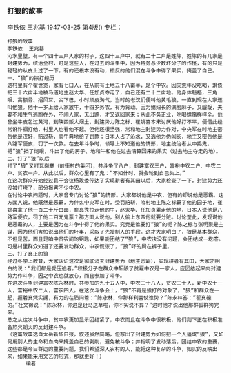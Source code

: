 ### 打狼的故事
李铁侬  王兆基
1947-03-25
第4版()
专栏：

    打狼的故事
    李铁侬  王兆基
    沁水里壁，有一个四十三户人家的村子，这四十三户中，就有二十二户是姓陈，姓陈的有几家是封建势力，统治全村，可是这些人，在过去的斗争中，因为特务与少数坏分子的作怪，有的只是轻轻的从皮上过了一下，有的还根本没有动，相反的他们混在斗争中得了果实，掩盖了自己。
    一、“狼”的挨打经历
    这村里有个翟世宽，家有七口人，在从前有土地五十八亩半，是个中农。因灾荒年没吃喝，累债把三十六亩半地被马道地主赵太华、任加贞夺走了，自己还有二十二亩地。他身体魁梧，三角眼、高额骨、招风耳、尖下巴，小时顽皮淘气，当时的老汉们便叫他黄毛狼，一直到现在人家还叫他狼。他十一岁上给人家放牛，十四岁务农，有力肯动。因为媳妇长的满脸麻子，又龌龊，夫妻不和生气逃跑在外，不闹人家，无出路，才又返回家来；从此不务正业，吃喝嫖赌样样全。他曾坐牛皮包过黄河，到陕西贩大烟土，封建势力陈之标、崔姚喜本来讨厌他好打不平，便借此经常讹诈捆打他，村里人也看他不起。但他还很坚强，常和地主封建势力作对，中央军在时地主密告他是汉奸，赔过斩，卖牛典地给了罚款；日本人占了沁水，又选他为伪闾长，地主又密告他是八路军便衣，罚了一次款。在去年斗争时，领导上不知道他的情形，地主统治者从中捣鬼，把“狼”挡了炮眼，斗出了他的房子、地和牛和他在过去清算回来的果实（过去地主夺走的地）。
    二、打了“狼”以后
    打了“狼”又打瓦岗寨（前街村的集团），共斗争了八户，封建富农三户，富裕中农二户、中农二户、贫农一户。从此以后，群众心里有了鬼：“不知什时，就会轮到自己头上。”
    在这次群众开始经过县干会议杨政委传达了实现耕者有其田以后，大家检查了一下，封建势力还没被打垮了，部分损害不少中农。
    在讨论中农问题时，大家曾专门讨论“狼”的情形。大家都说他是中农，但有的却说他是恶霸。这方面人说，他既然是恶霸，为什么中央军在时，受罚赔斩，咱村地主陈之标霸了他的园子地，崔姚喜拿了他一百二十斤白面，崔真秀拉走他的牛，赵太华、任加贞累走他的地，日本人说他是八路军便衣，罚了他二百元鬼票？那方面人说他，别人偷上东西他就要分赃。讨论至此，发现说他是恶霸的人，主要是因为在斗争中得了他的果实。究竟是谁要打“狼”的呢？陈之标与张明聚是主谋，因为他们害怕说出他们的坏事，采取了先发制人的手段。这才大家明白了，狼是基本群众，不但是苦，而且是咱中贫农间的钥匙，如果能团结了“狼”，中农决没有问题，会团结成一圪瘩。
    可是村里群众知道了还要发动群众，中农慌张了，“狼”吓的屙在裤子里。
    三、打了真正的狼
    经过冬学上教育，大家认识这次是彻底消灭封建势力（地主恶霸），实现耕者有其田，大家才明白的说：“我们都是受压迫者。”积极分子在群众中酝酿了贫雇中农是一家人，应团结起来向封建势力作斗争，因之中农也就放心，而且参加了斗争。
    在这次斗争封建富农陈永林时，共参加的九十五人中，中农三十八人，贫农三十人，新中农十一人，富裕中农二人，富农四人。在这次斗争会上，“狼”不再是挨打的对象了，“狼”和群众在一起，握着真凭实据，有力的在质问着：“陈永林，你那样利害仗谁势？”陈永林答：“翟真德的。”杜文锦说：“陈永林，你这是赶马送草啦，你不实说不算？”这时他才说出他那群狐群狗党来。
    总之从这次斗争中，贫中农更加显示团结紧了，中农而且在斗争中很积极，他们刻下正在积极准备热火朝天的反封建斗争。
    （这篇故事选自太岳新华日报，叙述虽然简略，但写出了封建势力如何把一个人逼成“狼”，又如何用别人的生命和血肉来掩盖自己的剥削，避免被斗争；并指明了发动落后，团结中农的重要，这些都是今日群运的重要问题，我们希望深入农村的人，能把这种复杂的斗争，如实的反映出来，如果能采用文艺的形式，那就更好！）
          编者
